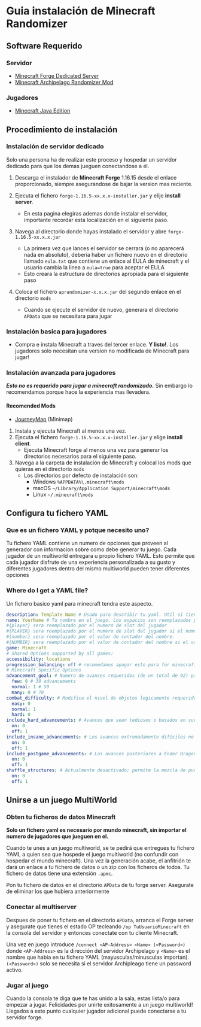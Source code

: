 # Guia instalación de Minecraft Randomizer

## Software Requerido

### Servidor
- [Minecraft Forge Dedicated Server](https://files.minecraftforge.net/net/minecraftforge/forge/index_1.16.5.html)
- [Minecraft Archipelago Randomizer Mod](https://github.com/KonoTyran/Minecraft_AP_Randomizer/releases)

### Jugadores
- [Minecraft Java Edition](https://www.minecraft.net/en-us/store/minecraft-java-edition)

## Procedimiento de instalación

### Instalación de servidor dedicado
Solo una persona ha de realizar este proceso y hospedar un servidor dedicado para que los demas jueguen conectandose a él.
1. Descarga el instalador de **Minecraft Forge** 1.16.15 desde el enlace proporcionado, siempre asegurandose de bajar la version mas reciente.

2. Ejecuta el fichero `forge-1.16.5-xx.x.x-installer.jar` y elije **install server**.
    - En esta pagina elegiras ademas donde instalar el servidor, importante recordar esta localización en el siguiente paso.

3. Navega al directorio donde hayas instalado el servidor y abre `forge-1.16.5-xx.x.x.jar`
    - La primera vez que lances el servidor se cerrara (o no aparecerá nada en absoluto), debería haber un fichero nuevo en el directorio llamado `eula.txt` que contiene un enlace al EULA de minecraft y el usuario cambia la linea a `eula=true` para aceptar el EULA
    - Esto creara la estructura de directorios apropiada para el siguiente paso

4. Coloca el fichero `aprandomizer-x.x.x.jar` del segundo enlace en el directorio `mods`
    - Cuando se ejecute el servidor de nuevo, generara el directorio `APData` que se necesitara para jugar

### Instalación basica para jugadores
- Compra e instala Minecraft a traves del tercer enlace.
  **Y listo!**.
  Los jugadores solo necesitan una version no modificada de Minecraft para jugar!

### Instalación avanzada para jugadores
***Esto no es requerido para jugar a minecraft randomizado.***
Sin embargo lo recomendamos porque hace la experiencia mas llevadera.

#### Recomended Mods
- [JourneyMap](https://www.curseforge.com/minecraft/mc-mods/journeymap) (Minimap)


1. Instala y ejecuta Minecraft al menos una vez.
2. Ejecuta el fichero `forge-1.16.5-xx.x.x-installer.jar` y elige **install client**.
    - Ejecuta Minecraft forge al menos una vez para generar los directorios necesarios para el siguiente paso.
3. Navega a la carpeta de instalación de Minecraft y colocal los mods que quieras en el directorio `mods`
    - Los directorios por defecto de instalación son:
        - Windows `%APPDATA%\.minecraft\mods`
        - macOS `~/Library/Application Support/minecraft\mods`
        - Linux `~/.minecraft\mods`

## Configura tu fichero YAML

### Que es un fichero YAML y potque necesito uno?
Tu fichero YAML contiene un numero de opciones que proveen al generador con informacion sobre como debe generar tu juego.
Cada jugador de un multiworld entregara u propio fichero YAML.
Esto permite que cada jugador disfrute de una experiencia personalizada a su gusto y diferentes jugadores dentro del mismo multiworld
pueden tener diferentes opciones

### Where do I get a YAML file?
Un fichero basico yaml para minecraft tendra este aspecto.
```yaml
description: Template Name # Usado para describir tu yaml. Util si tienes multiples ficheros
name: YourName # Tu nombre en el juego. Los espacios son reemplazados por guiones bajos, limitado a 16 caracteres
#{player} sera reemplazado por el numero de slot del jugador
#{PLAYER} sera reemplazado por el numero de slot del jugador si el numero es mayor que 1.
#{number} sera reemplazado por el valor de contador del nombre.
#{NUMBER} sera reemplazado por el valor de contador del nombre si el valor es mayor que 1.
game: Minecraft
# Shared Options supported by all games:
accessibility: locations
progression_balancing: off # recomedamos apagar esto para for minecraft, ya que tiene un pool de objetos mucho mas pequeño, ademas que se pueden hacer muchos mas saltos de logica que en los otros juegos.
# Minecraft Specific Options
advancement_goal: # Numero de avances requeridos (de un total de 92) para hacer aparecer el Ender Dragon y completar el juego. 
  few: 0 # 30 advancements
  normal: 1 # 50
  many: 0 # 70
combat_difficulty: # Modifica el nivel de objetos logicamente requeridos para explorar areas peligrosas y pelear contra jefes. 
  easy: 0
  normal: 1
  hard: 0
include_hard_advancements: # Avances que sean tediosos o basados en suerte tendran simplemente experiencia
  on: 0
  off: 1
include_insane_advancements: # Los avances extremadamente difíciles no seran requeridos; esto afecta a How Did We Get Here? y Adventuring Time. 
  on: 0
  off: 1
include_postgame_advancements: # Los avances posteriores a Ender Dragon no tendrán objetos.
  on: 0
  off: 1
shuffle_structures: # Actualmente desactivado; permite la mezcla de pueblos, puestos, fortalezas, bastiones y cuidades. 
  on: 0
  off: 1
```

## Unirse a un juego MultiWorld

### Obten tu ficheros de datos Minecraft
**Solo un fichero yaml es necesario por mundo minecraft, sin importar el numero de jugadores que jueguen en el.**

Cuando te unes a un juego multiworld, se te pedirá que entregues tu fichero YAML a quien sea que hospede el juego multiworld (no confundir con hospedar el mundo minecraft).
Una vez la generación acabe, el anfitrión te dará un enlace a tu fichero de datos o un zip con los ficheros de todos.
Tu fichero de datos tiene una extensión `.apmc`.

Pon tu fichero de datos en el directorio `APData` de tu forge server. Asegurate de eliminar los que hubiera anteriormente


### Conectar al multiserver
Despues de poner tu fichero en el directorio `APData`, arranca el Forge server y asegurate que tienes el estado OP
tecleando `/op TuUsuarioMinecraft` en la consola del servidor y entonces conectate con tu cliente Minecraft.

Una vez en juego introduce `/connect <AP-Address> <Name> (<Password>)` donde `<AP-Address>` es la dirección del servidor
Archipelago y `<Name>` es el nombre que habia en tu fichero YAML (mayusculas/minusculas importan). `(<Password>)`
solo se necesita si el servidor Archipleago tiene un password activo.

### Jugar al juego
Cuando la consola te diga que te has unido a la sala, estas lista/o para empezar a jugar. Felicidades
por unirte exitosamente a un juego multiworld! Llegados a este punto cualquier jugador adicional puede conectarse a tu servidor forge.

